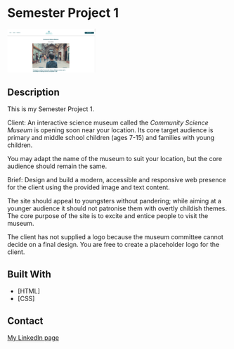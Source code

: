 # Semester Project 1 


<img src="https://github.com/Mariengs/portfolio1/blob/main/assets/semesterproject1.png" alt="Portfolio image" width="200" />



## Description
This is my Semester Project 1.


Client:
An interactive science museum called the *Community Science Museum* is opening soon near your location. Its core target audience is primary and middle school children (ages 7-15) and families with young children.

You may adapt the name of the museum to suit your location, but the core audience should remain the same.

Brief:
Design and build a modern, accessible and responsive web presence for the client using the provided image and text content.

The site should appeal to youngsters without pandering; while aiming at a younger audience it should not patronise them with overtly childish themes. The core purpose of the site is to excite and entice people to visit the museum.

The client has not supplied a logo because the museum committee cannot decide on a final design. You are free to create a placeholder logo for the client.


## Built With


- [HTML]
- [CSS]


## Contact


[My LinkedIn page](https://www.linkedin.com/in/marianne-e-b95049295/)

